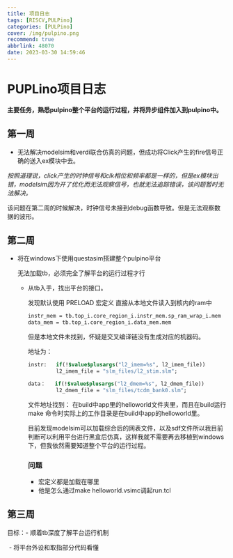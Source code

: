 ```yaml
---
title: 项目日志
tags: [RISCV,PULPino]
categories: [PULPino]
cover: /img/pulpino.png
recommend: true
abbrlink: 48070
date: 2023-03-30 14:59:46
---
```


# PUPLino项目日志

**主要任务，熟悉pulpino整个平台的运行过程，并将异步组件加入到pulpino中。**

## 第一周

- 无法解决modelsim和verdi联合仿真的问题，但成功将Click产生的fire信号正确的送入ex模块中去。

​	*按照道理说，click产生的时钟信号和clk相位和频率都是一样的，但是ex模块出错，modelsim因为开了优化而无法观察信号，也就无法追踪错误，该问题暂时无法解决。*

​	该问题在第二周的时候解决，时钟信号未接到debug函数导致。但是无法观察数据的波形。

## 第二周

- 将在windows下使用questasim搭建整个pulpino平台

  无法加载tb，必须完全了解平台的运行过程才行

  - 从tb入手，找出平台的接口。
  
    发现默认使用 PRELOAD 宏定义 直接从本地文件读入到核内的ram中
  
    ```systemverilog
    instr_mem = tb.top_i.core_region_i.instr_mem.sp_ram_wrap_i.mem
    data_mem = tb.top_i.core_region_i.data_mem.mem
    ```
  
    但是本地文件未找到，怀疑是交叉编译链没有生成对应的机器码。
  
    地址为：
  
    ```systemverilog
    instr:	 if(!$value$plusargs("l2_imem=%s", l2_imem_file))
             l2_imem_file = "slm_files/l2_stim.slm";
    
    data：   if(!$value$plusargs("l2_dmem=%s", l2_dmem_file))
             l2_dmem_file = "slm_files/tcdm_bank0.slm";
    ```
  
    文件地址找到： 在build中app里的helloworld文件夹里，而且在build运行make 命令时实际上的工作目录是在build中app的helloworld里。
    
    目前发现modelsim可以加载综合后的网表文件，以及sdf文件所以我目前判断可以利用平台进行黑盒后仿真，这样我就不需要再去移植到windows下，但我依然需要知道整个平台的运行过程。
    
    ### 问题
    
    - 宏定义都是加载在哪里
    - 他是怎么通过make helloworld.vsimc调起run.tcl

## 第三周

目标：- 顺着tb深度了解平台运行机制

​			- 将平台外设和取指部分代码看懂
